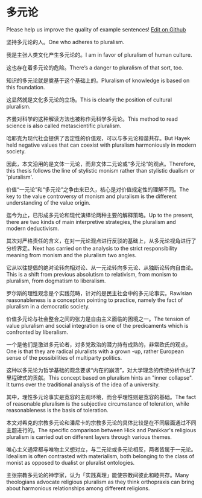 # 多元论

Please help us improve the quality of example sentences! [Edit on Github](https://github.com/jiyushe/jiyu-example-sentence-source/blob/main/chinese/duoyuanlun.md)

<p><span class="chinese">坚持多元论的人。</span><span class="english">One who adheres to pluralism.</span></p>

<p><span class="chinese">我是主张人类文化产生多元论的。</span><span class="english">I am in favor of pluralism of human culture.</span></p>

<p><span class="chinese">这也存在着多元论的危险。</span><span class="english">There’s a danger to pluralism of that sort, too.</span></p>

<p><span class="chinese">知识的多元论就是奠基于这个基础上的。</span><span class="english">Pluralism of knowledge is based on this foundation.</span></p>

<p><span class="chinese">这显然就是文化多元论的立场。</span><span class="english">This is clearly the position of cultural pluralism.</span></p>

<p><span class="chinese">齐曼对科学的这种解读方法也被称作元科学多元论。</span><span class="english">This method to read science is also called metascientific pluralism.</span></p>

<p><span class="chinese">哈耶克为现代社会提供了否定性的价值观，可以与多元论和谐共存。</span><span class="english">But Hayek held negative values that can coexist with pluralism harmoniously in modern society.</span></p>

<p><span class="chinese">因此，本文沿用的是文体一元论，而非文体二元论或“多元论”的观点。</span><span class="english">Therefore, this thesis follows the line of stylistic monism rather than stylistic dualism or 'pluralism'.</span></p>

<p><span class="chinese">价值“一元论”和“多元论”之争由来已久，核心是对价值规定性的理解不同。</span><span class="english">The key to the value controversy of monism and pluralism is the different understanding of the value origin.</span></p>

<p><span class="chinese">迄今为止，已形成多元论和现代演绎论两种主要的解释策略。</span><span class="english">Up to the present, there are two kinds of main interpretive strategies, the pluralism and modern deductivism.</span></p>

<p><span class="chinese">其次对严格责任的含义，在对一元论观点进行反驳的基础上，从多元论视角进行了分析界定。</span><span class="english">Next has carried on the analysis to the strict responsibility meaning from monism and the pluralism two angles.</span></p>

<p><span class="chinese">它从以往提倡的绝对论转向相对论、从一元论转向多元论、从独断论转向自由论。</span><span class="english">This is a shift from previous absolutism to relativism, from monism to pluralism, from dogmatism to liberalism.</span></p>

<p><span class="chinese">罗尔斯的理性观念是个实践范畴，针对的是民主社会中的多元论事实。</span><span class="english">Rawlsian reasonableness is a conception pointing to practice, namely the fact of pluralism in a democratic society.</span></p>

<p><span class="chinese">价值多元论与社会整合之间的张力是自由主义面临的困境之一。</span><span class="english">The tension of value pluralism and social integration is one of the predicaments which is confronted by liberalism.</span></p>

<p><span class="chinese">一个是他们是激进多元论者，对多党政治的潜力持有成熟的，非常欧氏的观点。</span><span class="english">One is that they are radical pluralists with a grown -up, rather European sense of the possibilities of multiparty politics.</span></p>

<p><span class="chinese">这种以多元论为哲学基础的观念要求“内在的崩溃”，对大学理念的传统分析作出了里程碑式的贡献。</span><span class="english">This concept based on pluralism hints an "inner collapse". It turns over the traditional analysis of the idea of a university.</span></p>

<p><span class="chinese">其中，理性多元论事实是宽容的主观环境，而合乎理性则是宽容的基础。</span><span class="english">The fact of reasonable pluralism is the subjective circumstance of toleration, while reasonableness is the basis of toleration.</span></p>

<p><span class="chinese">本文对希克的宗教多元论和潘尼卡的宗教多元论的具体比较是在不同层面通过不同主题进行的。</span><span class="english">The specific comparison between Hick and Panikkar's religious pluralism is carried out on different layers through various themes.</span></p>

<p><span class="chinese">唯心主义通常都与唯物主义想对立，与二元论或多元论相反，两者皆属于一元论。</span><span class="english">Idealism is often contrasted with materialism, both belonging to the class of monist as opposed to dualist or pluralist ontologies.</span></p>

<p><span class="chinese">主张宗教多元论的神学家，认为「实践真理」能使宗教间彼此和睦共存。</span><span class="english">Many theologians advocate religious pluralism as they think orthopraxis can bring about harmonious relationships among different religions.</span></p>

